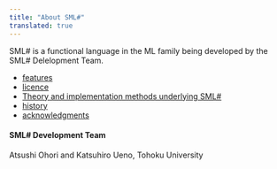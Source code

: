 ```yaml
---
title: "About SML#"
translated: true
---
```

SML# is a functional language in the ML family being developed by 
the SML# Delelopment Team.

* [features](./features/)
* [licence](./license/)
* [Theory and implementation methods underlying SML#](./references/)
* [history](./history/)
* [acknowledgments](./acknowledgments/)

#### SML# Development Team

Atsushi Ohori and Katsuhiro Ueno, Tohoku University
